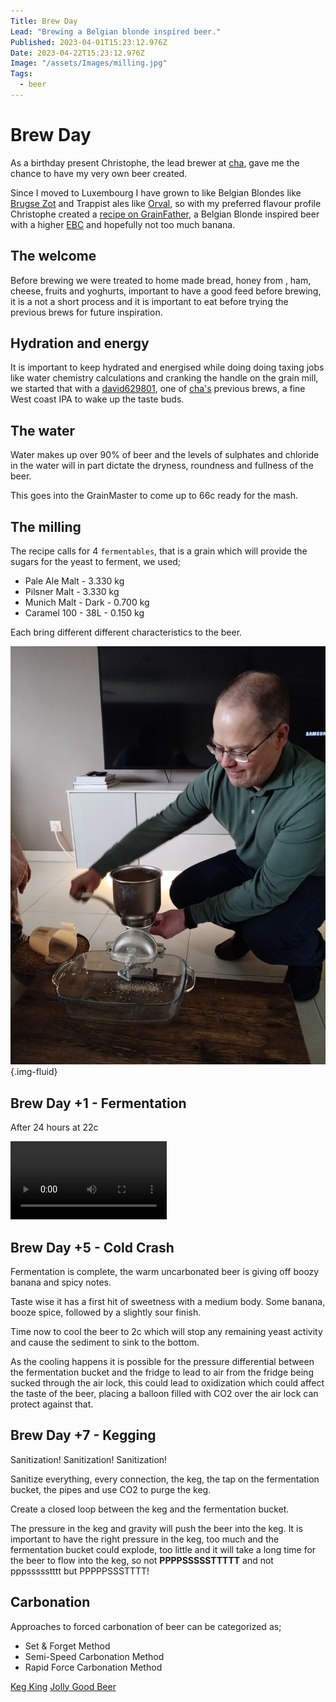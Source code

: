 ```yaml
---
Title: Brew Day
Lead: "Brewing a Belgian blonde inspired beer."
Published: 2023-04-01T15:23:12.976Z
Date: 2023-04-22T15:23:12.976Z
Image: "/assets/Images/milling.jpg"
Tags:
  - beer
---
```

 
# Brew Day

As a birthday present Christophe, the lead brewer at [cha](https://untappd.com/chabrew), gave me the chance to have my very own beer created.

Since I moved to Luxembourg I have grown to like Belgian Blondes like [Brugse Zot](https://www.brugsezot.be/en/our-beers/brugse-zot-blond) and Trappist ales like [Orval](https://homebrewanswers.com/orval-clone-recipe/), so with my preferred flavour profile Christophe created a [recipe on GrainFather](https://community.grainfather.com/recipes/950024), a Belgian Blonde inspired beer with a higher [EBC](https://en.wikipedia.org/wiki/Standard_Reference_Method#EBC) and hopefully not too much banana.

## The welcome

Before brewing we were treated to home made bread, honey from [](https://bybei.lu/), ham, cheese, fruits and yoghurts, important to have a good feed before brewing, it is a not a short process and it is important to eat before trying the previous brews for future inspiration.

## Hydration and energy

It is important to keep hydrated and energised while doing doing taxing jobs like water chemistry calculations and cranking the handle on the grain mill, we started that with a [david629801](https://untappd.com/b/cha-david629801/5312571), one of [cha's](https://untappd.com/chabrew) previous brews, a fine West coast IPA to wake up the taste buds.

## The water

Water makes up over 90% of beer and the levels of sulphates and chloride in the water will in part dictate the dryness, roundness and fullness of the beer.

This goes into the GrainMaster to come up to 66c ready for the mash.

## The milling

The recipe calls for 4 `fermentables`, that is a grain which will provide the sugars for the yeast to ferment, we used;
* Pale Ale Malt - 3.330 kg
* Pilsner Malt - 3.330 kg
* Munich Malt - Dark - 0.700 kg
* Caramel 100 - 38L - 0.150 kg

Each bring different different characteristics to the beer.

![Network settings with 127.0.0.1 as DNS server](../assets/Images/milling.jpg){.img-fluid}

## Brew Day +1 - Fermentation

After 24 hours at 22c

<video controls width="250">
    <source src="../assets/videos/fermentation_bucket_with_airlock.mp4" type="video/mp4">

    <a href="../assets/videos/fermentation_bucket_with_airlock.mp4">MP4</a>
    video.
</video>

## Brew Day +5 - Cold Crash

Fermentation is complete, the warm uncarbonated beer is giving off boozy banana and spicy notes.

Taste wise it has a first hit of sweetness with a medium body. Some banana, booze spice, followed by a slightly sour finish.

Time now to cool the beer to 2c which will stop any remaining yeast activity and cause the sediment to sink to the bottom.

As the cooling happens it is possible for the pressure differential between the fermentation bucket and the fridge to lead to air from the fridge being sucked through the air lock, this could lead to oxidization which could affect the taste of the beer, placing a balloon filled with CO2 over the air lock can protect against that.

## Brew Day +7 - Kegging

Sanitization! Sanitization! Sanitization!

Sanitize everything, every connection, the keg, the tap on the fermentation bucket, the pipes and use CO2 to purge the keg.

Create a closed loop between the keg and the fermentation bucket.

The pressure in the keg and gravity will push the beer into the keg. It is important to have the right pressure in the keg, too much and the fermentation bucket could explode, too little and it will take a long time for the beer to flow into the keg, so not **PPPPSSSSSTTTTT** and not pppssssstttt but PPPPPSSSTTTT!

## Carbonation

Approaches to forced carbonation of beer can be categorized as;
* Set & Forget Method
* Semi-Speed Carbonation Method
* Rapid Force Carbonation Method

[Keg King](https://www.kegking.com.au/blog/post/how-to-carbonate-beer-in-a-keg)
[Jolly Good Beer](https://jollygoodbeer.co.uk/wp-content/uploads/2016/03/JollyGoodBeer_PSI_Chart_for_60_40_Mixed_Gas.pdf)